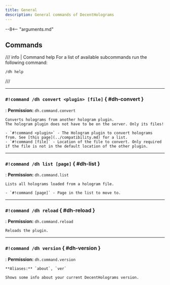 ```yaml
---
title: General
description: General commands of DecentHolograms
---
```


--8<-- "arguments.md"

## Commands

/// info | Command help
For a list of available subcommands run the following command:
```
/dh help
```
///

----

### `#!command /dh convert <plugin> [file]` { #dh-convert }

:   **Permission:** `dh.command.convert`
    
    Converts holograms from another hologram plugin.  
    The hologram plugin does not have to be on the server. Only its files!
    
    - `#!command <plugin>` - The Hologram plugin to convert holograms from. See [this page](../compatibility.md) for a list.
    - `#!command [file]` - Location of the file to convert. Only required if the file is not in the default location of the other plugin.

----

### `#!command /dh list [page]` { #dh-list }

:   **Permission:** `dh.command.list`
    
    Lists all holograms loaded from a hologram file.
   
    - `#!command [page]` - Page in the list to move to.

----

### `#!command /dh reload` { #dh-reload }

:   **Permission:** `dh.command.reload`
    
    Reloads the plugin.

----

### `#!command /dh version` { #dh-version }

:   **Permission:** `dh.command.version`
    
    **Aliases:** `about`, `ver`
    
    Shows some info about your current DecentHolograms version.